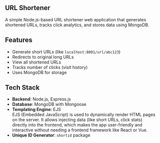 ##  URL Shortener

A simple Node.js-based URL shortener web application that generates shortened URLs, tracks click analytics, and stores data using MongoDB.

##  Features

- Generate short URLs (like `localhost:8001/url/abc123`)
- Redirects to original long URLs
- View all shortened URLs
- Tracks number of clicks (visit history)
- Uses MongoDB for storage

##  Tech Stack

- **Backend**: Node.js, Express.js
- **Database**: MongoDB with Mongoose
- **Templating Engine**: EJS  
  EJS (Embedded JavaScript) is used to dynamically render HTML pages on the server. It allows injecting data (like short URLs, click stats) directly into the frontend, which makes the app user-friendly and interactive without needing a frontend framework like React or Vue.
- **Unique ID Generator**: `shortid` package